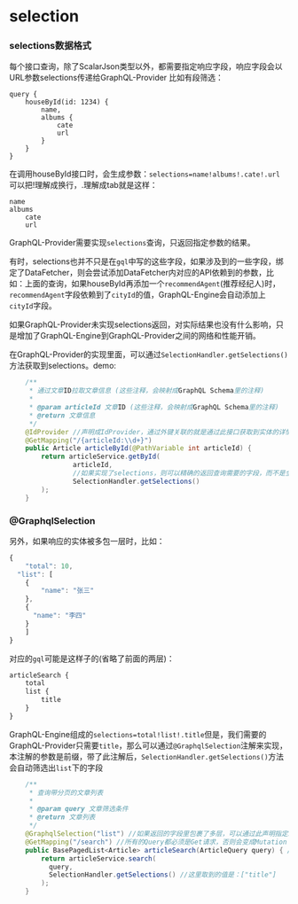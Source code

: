 # selection

### selections数据格式

每个接口查询，除了ScalarJson类型以外，都需要指定响应字段，响应字段会以URL参数selections传递给GraphQL-Provider
比如有段筛选：

```
query {
    houseById(id: 1234) {
        name,
        albums {
            cate
            url
        }
    }
}
```

在调用houseById接口时，会生成参数：`selections=name!albums!.cate!.url`
可以把!理解成换行，.理解成tab就是这样：

```
name
albums
    cate
    url
```

GraphQL-Provider需要实现`selections`查询，只返回指定参数的结果。



有时，selections也并不只是在`gql`中写的这些字段，如果涉及到的一些字段，绑定了DataFetcher，则会尝试添加DataFetcher内对应的API依赖到的参数，比如：上面的查询，如果houseById再添加一个`recommendAgent`(推荐经纪人)时，`recommendAgent`字段依赖到了`cityId`的值，GraphQL-Engine会自动添加上`cityId`字段。

如果GraphQL-Provider未实现selections返回，对实际结果也没有什么影响，只是增加了GraphQL-Engine到GraphQL-Provider之间的网络和性能开销。



在GraphQL-Provider的实现里面，可以通过`SelectionHandler.getSelections()`方法获取到selections。demo:

```java
    /**
     * 通过文章ID拉取文章信息 (这些注释，会映射成GraphQL Schema里的注释)
     *
     * @param articleId 文章ID (这些注释，会映射成GraphQL Schema里的注释)
     * @return 文章信息
     */
    @IdProvider //声明成IdProvider，通过外键关联的就是通过此接口获取到实体的详情信息的
    @GetMapping("/{articleId:\\d+}")
    public Article articleById(@PathVariable int articleId) {
        return articleService.getById(
                articleId,
                //如果实现了selections，则可以精确的返回查询需要的字段，而不是全量返回，推荐都实现！selections的结构参见另外的文档
                SelectionHandler.getSelections()
        );
    }
```



### @GraphqlSelection

另外，如果响应的实体被多包一层时，比如：

```javascript
{
	"total": 10,
  "list": [
  	{
    	"name": "张三"  
    },
    {
      "name": "李四"
    }
	]
}
```



对应的`gql`可能是这样子的(省略了前面的两层)：

```graphql
articleSearch {
	total
	list {
		title
	}
}
```



GraphQL-Engine组成的`selections=total!list!.title`但是，我们需要的GraphQL-Provider只需要`title`，那么可以通过`@GraphqlSelection`注解来实现，本注解的参数是前缀，带了此注解后，`SelectionHandler.getSelections()`方法会自动筛选出`list`下的字段

```java
    /**
     * 查询带分页的文章列表
     *
     * @param query 文章筛选条件
     * @return 文章列表
     */
    @GraphqlSelection("list") //如果返回的字段里包裹了多层，可以通过此声明指定selection的前缀
    @GetMapping("/search") //所有的Query都必须是Get请求，否则会变成Mutation！
    public BasePagedList<Article> articleSearch(ArticleQuery query) { //生成Schema时，会直接使用当前的方法名，所以请注意当前领域下的命名不要冲突，和前端的可识别性
        return articleService.search(
          query, 
          SelectionHandler.getSelections() //这里取到的值是：["title"]
        );
    }
```

